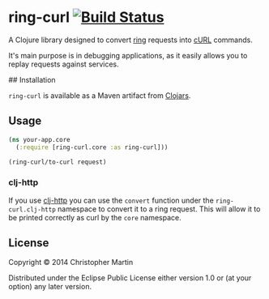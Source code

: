 # ring-curl [![Build Status](https://snap-ci.com/GentlemanHal/ring-curl/branch/master/build_image)](https://snap-ci.com/GentlemanHal/ring-curl/branch/master)

A Clojure library designed to convert [ring](https://github.com/ring-clojure/ring/wiki/Concepts) requests into [cURL](http://curl.haxx.se/docs/manpage.html) commands.

It's main purpose is in debugging applications, as it easily allows you to replay requests against services.

## Installation

`ring-curl` is available as a Maven artifact from [Clojars](http://clojars.org/ring-curl).

## Usage

```clojure
(ns your-app.core
  (:require [ring-curl.core :as ring-curl]))

(ring-curl/to-curl request)
```

### clj-http

If you use [clj-http](https://github.com/dakrone/clj-http) you can use the `convert` function under the `ring-curl.clj-http` namespace to convert it to a ring request. This will allow it to be printed correctly as curl by the `core` namespace.

## License

Copyright © 2014 Christopher Martin

Distributed under the Eclipse Public License either version 1.0 or (at
your option) any later version.
